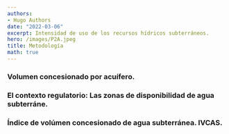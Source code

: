 ```yaml
---
authors:
- Hugo Authors
date: "2022-03-06"
excerpt: Intensidad de uso de los recursos hídricos subterráneos.
hero: /images/P2A.jpeg
title: Metodología
math: true
---
```



### Volumen concesionado por acuífero.


### El contexto regulatorio:  Las zonas de disponibilidad de agua subterráne. 









### Índice de volúmen concesionado de agua subterránea. IVCAS.
